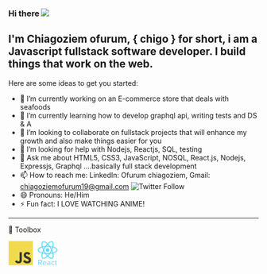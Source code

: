### Hi there <img src="https://raw.githubusercontent.com/MartinHeinz/MartinHeinz/master/wave.gif" width="20px" />

## I'm Chiagoziem ofurum, { chigo } for short, i am a Javascript fullstack software developer. I build things that work on the web. 

Here are some ideas to get you started:

- 🔭 I’m currently working on an E-commerce store that deals with seafoods 
- 🌱 I’m currently learning how to develop graphql api, writing tests and DS & A
- 👯 I’m looking to collaborate on fullstack projects that will enhance my growth and also make things easier for you
- 🤔 I’m looking for help with Nodejs, Reactjs, SQL, testing
- 💬 Ask me about HTML5, CSS3, JavaScript, NOSQL, React.js, Nodejs, Expressjs, Graphql ....basically full stack development
- 📫 How to reach me: LinkedIn: Ofurum chiagoziem, Gmail: chiagoziemofurum19@gmail.com ![Twitter Follow](https://img.shields.io/twitter/follow/chigorofurum?style=social)
- 😄 Pronouns: He/Him
- ⚡ Fun fact: I LOVE WATCHING ANIME!

---

🧰 Toolbox

<img src="https://github.com/devicons/devicon/blob/master/icons/javascript/javascript-original.svg" width="50" height="50" />

<img src="https://github.com/devicons/devicon/blob/master/icons/react/react-original-wordmark.svg" width="50" height="50" />


